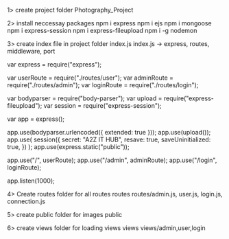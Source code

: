 1> create project folder
Photography_Project

2> install neccessay packages
npm i express
npm i ejs
npm i mongoose
npm i express-session
npm i express-fileupload
npm i -g nodemon

3> create index file in project folder
index.js
index.js -> express, routes, middleware, port

var express = require("express");

var userRoute = require("./routes/user");
var adminRoute = require("./routes/admin");
var loginRoute = require("./routes/login");

var bodyparser = require("body-parser");
var upload = require("express-fileupload");
var session = require("express-session");

var app = express();

app.use(bodyparser.urlencoded({ extended: true }));
app.use(upload());
app.use(
session({
secret: "A2Z IT HUB",
resave: true,
saveUninitialized: true,
})
);
app.use(express.static("public"));

app.use("/", userRoute);
app.use("/admin", adminRoute);
app.use("/login", loginRoute);

app.listen(1000);

4> Create routes folder for all routes
routes
routes/admin.js, user.js, login.js, connection.js

5> create public folder for images
public

6> create views folder for loading views
views
views/admin,user,login
